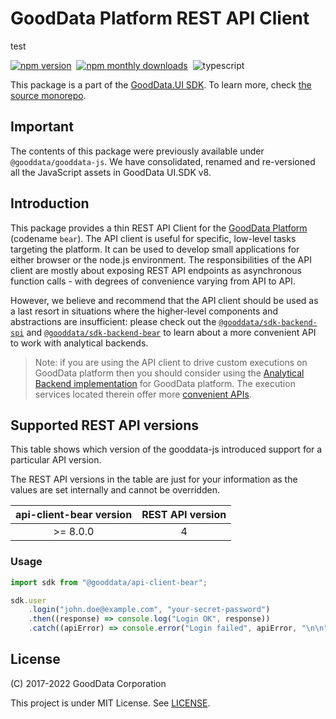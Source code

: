 # GoodData Platform REST API Client


test

[![npm version](https://img.shields.io/npm/v/@gooddata/api-client-bear)](https://www.npmjs.com/@gooddata/api-client-bear)&nbsp;
[![npm monthly downloads](https://img.shields.io/npm/dm/@gooddata/api-client-bear)](https://npmcharts.com/compare/@gooddata/api-client-bear?minimal=true)&nbsp;
![typescript](https://img.shields.io/badge/typescript-first-blue?logo=typescript)

This package is a part of the [GoodData.UI SDK](https://sdk.gooddata.com/gooddata-ui/docs/about_gooddataui.html).
To learn more, check [the source monorepo](https://github.com/gooddata/gooddata-ui-sdk).

## Important

The contents of this package were previously available under `@gooddata/gooddata-js`. We have consolidated, renamed
and re-versioned all the JavaScript assets in GoodData UI.SDK v8.

## Introduction

This package provides a thin REST API Client for the [GoodData Platform](https://sdk.gooddata.com/gooddata-ui/docs/platform_intro.html) (codename `bear`). The API client is useful for specific,
low-level tasks targeting the platform. It can be used to develop small applications for either browser or the node.js
environment. The responsibilities of the API client are mostly about exposing REST API endpoints as asynchronous
function calls - with degrees of convenience varying from API to API.

However, we believe and recommend that the API client should be used as a last resort in situations where the higher-level
components and abstractions are insufficient: please check out the [`@gooddata/sdk-backend-spi`](https://www.npmjs.com/package/@gooddata/sdk-backend-spi) and
[`@gooddata/sdk-backend-bear`](https://www.npmjs.com/package/@gooddata/sdk-backend-bear) to learn about a more convenient API to work with analytical backends.

> Note: if you are using the API client to drive custom executions on GoodData platform then you should consider
> using the [Analytical Backend implementation](https://www.npmjs.com/package/@gooddata/sdk-backend-bear) for GoodData platform. The execution services
> located therein offer more [convenient APIs](https://sdk.gooddata.com/gooddata-ui/docs/custom_execution.html).

## Supported REST API versions

This table shows which version of the gooddata-js introduced support for a particular API version.

The REST API versions in the table are just for your information as the values are set internally and cannot be overridden.

| api-client-bear version | REST API version |
| :---------------------: | :--------------: |
|        \>= 8.0.0        |        4         |

### Usage

```js
import sdk from "@gooddata/api-client-bear";

sdk.user
    .login("john.doe@example.com", "your-secret-password")
    .then((response) => console.log("Login OK", response))
    .catch((apiError) => console.error("Login failed", apiError, "\n\n", apiError.responseBody));
```

## License

(C) 2017-2022 GoodData Corporation

This project is under MIT License. See [LICENSE](https://github.com/gooddata/gooddata-ui-sdk/blob/master/libs/api-client-bear/LICENSE).
